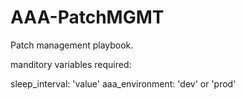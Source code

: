 # AAA-PatchMGMT

Patch management playbook.

manditory variables required:

sleep_interval: 'value'
aaa_environment: 'dev' or 'prod'
